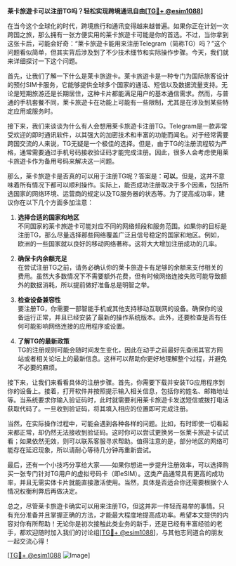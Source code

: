 **莱卡旅遊卡可以注册TG吗？轻松实现跨境通讯自由[[TG💪+ @esim1088](https://t.me/s/esim1088)]**

在当今这个全球化的时代，跨境旅行和通讯变得越来越普遍。如果你正在计划一次跨国之旅，那么拥有一张方便实用的莱卡旅遊卡可能是你的首选。不过，当你拿到这张卡后，可能会好奇：“莱卡旅遊卡能用来注册Telegram（简称TG）吗？”这个问题看似简单，但其实背后涉及到了不少技术细节和实际操作步骤。今天，我们就来详细探讨一下这个问题。

首先，让我们了解一下什么是莱卡旅遊卡。莱卡旅遊卡是一种专门为国际旅客设计的预付SIM卡服务，它能够提供全球多个国家的通话、短信以及数据流量支持。无论是短期旅游还是长期居住，这种卡片都能满足用户的基本通信需求。然而，与普通的手机套餐不同，莱卡旅遊卡在功能上可能有一些限制，尤其是在涉及到某些特定应用或服务时。

接下来，我们来谈谈为什么有人会想用莱卡旅遊卡注册TG。Telegram是一款非常受欢迎的即时通讯软件，以其强大的加密技术和丰富的功能而闻名。对于经常需要跨国交流的人来说，TG无疑是一个极佳的选择。但是，由于TG的注册流程较为严格，通常需要通过手机号码接收验证码才能完成注册。因此，很多人会考虑使用莱卡旅遊卡作为备用号码来解决这一问题。

那么，莱卡旅遊卡是否真的可以用于注册TG呢？答案是：**可以**。但是，这并不意味着所有情况下都可以顺利操作。实际上，能否成功注册取决于多个因素，包括所选国家的网络环境、运营商的规定以及TG服务器的状态等。为了提高成功率，建议你在以下几个方面多加注意：

1. **选择合适的国家和地区**  
   不同国家的莱卡旅遊卡可能对应不同的网络频段和服务范围。如果你的目标是注册TG，那么尽量选择那些网络覆盖广泛且信号稳定的国家和地区。例如，欧洲的一些国家就以良好的移动网络著称，这将大大增加注册成功的几率。

2. **确保卡内余额充足**  
   在尝试注册TG之前，请务必确认你的莱卡旅遊卡有足够的余额来支付相关的费用。虽然大多数情况下不需要额外花费，但有时候网络连接失败可能导致额外的数据消耗，所以提前做好准备总是明智之举。

3. **检查设备兼容性**  
   要注册TG，你需要一部智能手机或其他支持移动互联网的设备。确保你的设备运行正常，并且已经安装了最新的操作系统版本。此外，还要检查是否有任何可能影响网络连接的应用程序或设置。

4. **了解TG的最新政策**  
   TG的注册规则可能会随时间发生变化，因此在动手之前最好先查阅其官方网站或者相关论坛上的最新信息。这样可以帮助你更好地理解整个过程，并避免不必要的麻烦。

接下来，让我们来看看具体的注册步骤。首先，你需要下载并安装TG应用程序到你的设备上。接着，打开软件并按照提示输入相关信息，包括你的姓名、邮箱地址等。当系统要求你输入验证码时，此时就需要利用莱卡旅遊卡发送短信或拨打电话获取代码了。一旦收到验证码，将其填入相应的位置即可完成注册。

当然，在实际操作过程中，可能会遇到各种各样的问题。比如，有时即使一切看起来都正常，却仍然无法接收到验证码。这时你可以尝试更换另一张莱卡旅遊卡试试看；如果依然无效，则可以联系客服寻求帮助。值得注意的是，部分地区的网络可能存在延迟现象，所以请耐心等待几分钟再重新尝试。

最后，还有一个小技巧分享给大家——如果你想进一步提升注册效率，可以选择购买一张专门针对TG用户的虚拟号码卡（即eSIM）。这类产品通常具有更高的成功率，并且无需实体卡片就能直接激活使用。当然，具体是否适合你还需要根据个人情况权衡利弊后再做决定。

总之，尽管莱卡旅遊卡确实可以用来注册TG，但这并非一件轻而易举的事情。只有充分准备并且掌握正确的方法，才能最大程度地提高成功率。希望本文提供的内容对你有所帮助！无论你是初次接触此类业务的新手，还是已经有丰富经验的老手，都欢迎随时加入我们的讨论组[[TG💪+ @esim1088](https://t.me/s/esim1088)]，与其他志同道合的朋友一起交流心得！

[[TG💪+ @esim1088](https://t.me/s/esim1088) ![Image](https://i.postimg.cc/4NQfJmqS/Snipaste-2025-05-13-00-14-12.png)]